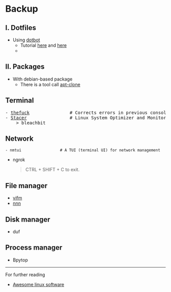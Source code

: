 # Backup
## I. Dotfiles

- Using [dotbot](https://github.com/anishathalye/dotbot)
  - Tutorial [here](https://everythingisinput.com/posts/dotfiles) and [here](https://josnun.github.io/posts/managing-dotfiles-and-zsh-with-dotbot-and-antigen/)
  - 

## II. Packages
- With debian-based package
  - There is a tool call [apt-clone](https://ostechnix.com/backup-installed-packages-and-restore-them-on-freshly-installed-ubuntu-system/) 

## Terminal

<pre>
- <a href="https://github.com/nvbn/thefuck">thefuck</a>               # Corrects errors in previous console commands.
- <a href="https://github.com/oguzhaninan/Stacer">Stacer</a>                # Linux System Optimizer and Monitoring  
    > bleachbit
</pre>

## Network

```
- nmtui                 # A TUI (terminal UI) for network management
```
- ngrok
    > CTRL + SHIFT + C to exit.


## File manager

- [vifm](https://www.tecmint.com/vifm-commandline-based-file-manager-for-linux/)
- [nnn](https://www.maketecheasier.com/nnn-file-manager-terminal/)

## Disk manager
- duf

## Process manager
- Bpytop




-------------------
For further reading
- [Awesome linux software](https://www.fossmint.com/awesome-linux-software/)
